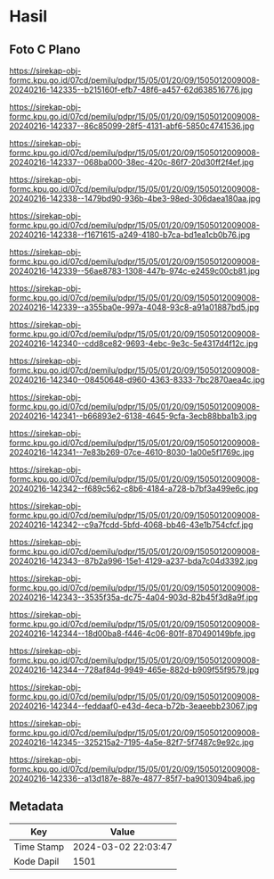 # Hasil

## Foto C Plano

https://sirekap-obj-formc.kpu.go.id/07cd/pemilu/pdpr/15/05/01/20/09/1505012009008-20240216-142335--b215160f-efb7-48f6-a457-62d638516776.jpg

https://sirekap-obj-formc.kpu.go.id/07cd/pemilu/pdpr/15/05/01/20/09/1505012009008-20240216-142337--86c85099-28f5-4131-abf6-5850c4741536.jpg

https://sirekap-obj-formc.kpu.go.id/07cd/pemilu/pdpr/15/05/01/20/09/1505012009008-20240216-142337--068ba000-38ec-420c-86f7-20d30ff2f4ef.jpg

https://sirekap-obj-formc.kpu.go.id/07cd/pemilu/pdpr/15/05/01/20/09/1505012009008-20240216-142338--1479bd90-936b-4be3-98ed-306daea180aa.jpg

https://sirekap-obj-formc.kpu.go.id/07cd/pemilu/pdpr/15/05/01/20/09/1505012009008-20240216-142338--f1671615-a249-4180-b7ca-bd1ea1cb0b76.jpg

https://sirekap-obj-formc.kpu.go.id/07cd/pemilu/pdpr/15/05/01/20/09/1505012009008-20240216-142339--56ae8783-1308-447b-974c-e2459c00cb81.jpg

https://sirekap-obj-formc.kpu.go.id/07cd/pemilu/pdpr/15/05/01/20/09/1505012009008-20240216-142339--a355ba0e-997a-4048-93c8-a91a01887bd5.jpg

https://sirekap-obj-formc.kpu.go.id/07cd/pemilu/pdpr/15/05/01/20/09/1505012009008-20240216-142340--cdd8ce82-9693-4ebc-9e3c-5e4317d4f12c.jpg

https://sirekap-obj-formc.kpu.go.id/07cd/pemilu/pdpr/15/05/01/20/09/1505012009008-20240216-142340--08450648-d960-4363-8333-7bc2870aea4c.jpg

https://sirekap-obj-formc.kpu.go.id/07cd/pemilu/pdpr/15/05/01/20/09/1505012009008-20240216-142341--b66893e2-6138-4645-9cfa-3ecb88bba1b3.jpg

https://sirekap-obj-formc.kpu.go.id/07cd/pemilu/pdpr/15/05/01/20/09/1505012009008-20240216-142341--7e83b269-07ce-4610-8030-1a00e5f1769c.jpg

https://sirekap-obj-formc.kpu.go.id/07cd/pemilu/pdpr/15/05/01/20/09/1505012009008-20240216-142342--f689c562-c8b6-4184-a728-b7bf3a499e6c.jpg

https://sirekap-obj-formc.kpu.go.id/07cd/pemilu/pdpr/15/05/01/20/09/1505012009008-20240216-142342--c9a7fcdd-5bfd-4068-bb46-43e1b754cfcf.jpg

https://sirekap-obj-formc.kpu.go.id/07cd/pemilu/pdpr/15/05/01/20/09/1505012009008-20240216-142343--87b2a996-15e1-4129-a237-bda7c04d3392.jpg

https://sirekap-obj-formc.kpu.go.id/07cd/pemilu/pdpr/15/05/01/20/09/1505012009008-20240216-142343--3535f35a-dc75-4a04-903d-82b45f3d8a9f.jpg

https://sirekap-obj-formc.kpu.go.id/07cd/pemilu/pdpr/15/05/01/20/09/1505012009008-20240216-142344--18d00ba8-f446-4c06-801f-870490149bfe.jpg

https://sirekap-obj-formc.kpu.go.id/07cd/pemilu/pdpr/15/05/01/20/09/1505012009008-20240216-142344--728af84d-9949-465e-882d-b909f55f9579.jpg

https://sirekap-obj-formc.kpu.go.id/07cd/pemilu/pdpr/15/05/01/20/09/1505012009008-20240216-142344--feddaaf0-e43d-4eca-b72b-3eaeebb23067.jpg

https://sirekap-obj-formc.kpu.go.id/07cd/pemilu/pdpr/15/05/01/20/09/1505012009008-20240216-142345--325215a2-7195-4a5e-82f7-5f7487c9e92c.jpg

https://sirekap-obj-formc.kpu.go.id/07cd/pemilu/pdpr/15/05/01/20/09/1505012009008-20240216-142336--a13d187e-887e-4877-85f7-ba9013094ba6.jpg


## Metadata

| Key        | Value               |
| ---------- | ------------------- |
| Time Stamp | 2024-03-02 22:03:47 |
| Kode Dapil | 1501                |



